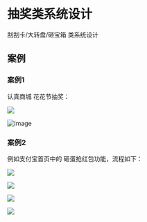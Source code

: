 # 抽奖类系统设计
刮刮卡/大转盘/砸宝箱 类系统设计

## 案例

### 案例1
认真商城 花花节抽奖：

![](../docs/images/lottery_award/choujian.png)

![image](https://user-images.githubusercontent.com/13992911/114980382-f5d0aa80-9ebe-11eb-8aa6-fd4f6ecf10fa.png)


### 案例2
例如支付宝首页中的 砸蛋抢红包功能，流程如下：

![](../docs/images/hit_gold_egg/alipay_gold_egg1.jpeg)

![](../docs/images/hit_gold_egg/alipay_gold_egg2.jpeg)

![](../docs/images/hit_gold_egg/alipay_gold_egg3.jpeg)

![](../docs/images/hit_gold_egg/alipay_gold_egg4.jpeg)
